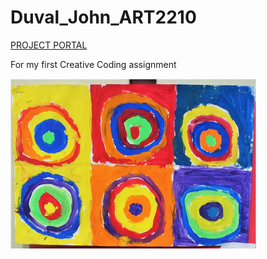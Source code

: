 # Duval_John_ART2210





[PROJECT PORTAL](https://jduval7.github.io/Duval_John_ART2210/Duval_John_ART2210_Self-Portrait_Fall2019/SelfPortrait.html)


For my first Creative Coding assignment


![](https://github.com/creativeCodingART2210Fall2019Section2/Duval_John_ART2210/raw/master/Duval_John_ART2210_Self-Portrait_Fall2019/Kandinsky.png)